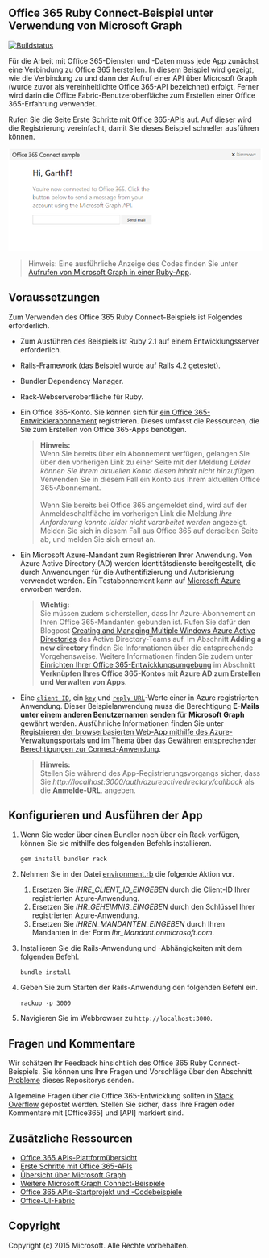 ## Office 365 Ruby Connect-Beispiel unter Verwendung von Microsoft Graph

[ ![Buildstatus](https://travis-ci.org/OfficeDev/O365-Ruby-Microsoft-Graph-Connect.svg?branch=master)](https://travis-ci.org/OfficeDev/O365-Ruby-Microsoft-Graph-Connect)  

Für die Arbeit mit Office 365-Diensten und -Daten muss jede App zunächst eine Verbindung zu Office 365 herstellen. In diesem Beispiel wird gezeigt, wie die Verbindung zu und dann der Aufruf einer API über Microsoft Graph (wurde zuvor als vereinheitlichte Office 365-API bezeichnet) erfolgt. Ferner wird darin die Office Fabric-Benutzeroberfläche zum Erstellen einer Office 365-Erfahrung verwendet.

Rufen Sie die Seite [Erste Schritte mit Office 365-APIs](http://dev.office.com/getting-started/office365apis?platform=option-ruby#setup) auf. Auf dieser wird die Registrierung vereinfacht, damit Sie dieses Beispiel schneller ausführen können.

![Screenshot des Office 365 Ruby Connect-Beispiels](../readme-images/O365-Ruby-Microsoft-Graph-Connect.png)  

> Hinweis: Eine ausführliche Anzeige des Codes finden Sie unter [Aufrufen von Microsoft Graph in einer Ruby-App](https://graph.microsoft.io/de-de/docs/platform/ruby).

## Voraussetzungen

Zum Verwenden des Office 365 Ruby Connect-Beispiels ist Folgendes erforderlich.

* Zum Ausführen des Beispiels ist Ruby 2.1 auf einem Entwicklungsserver erforderlich.
* Rails-Framework (das Beispiel wurde auf Rails 4.2 getestet).
* Bundler Dependency Manager.
* Rack-Webserveroberfläche für Ruby.
* Ein Office 365-Konto. Sie können sich für [ein Office 365-Entwicklerabonnement](https://profile.microsoft.com/RegSysProfileCenter/wizardnp.aspx?wizid=14b845d0-938c-45af-b061-f798fbb4d170) registrieren. Dieses umfasst die Ressourcen, die Sie zum Erstellen von Office 365-Apps benötigen.

    > **Hinweis:**<br />
	Wenn Sie bereits über ein Abonnement verfügen, gelangen Sie über den vorherigen Link zu einer Seite mit der Meldung *Leider können Sie Ihrem aktuellen Konto diesen Inhalt nicht hinzufügen*. Verwenden Sie in diesem Fall ein Konto aus Ihrem aktuellen Office 365-Abonnement.<br /><br /> 
	Wenn Sie bereits bei Office 365 angemeldet sind, wird auf der Anmeldeschaltfläche im vorherigen Link die Meldung *Ihre Anforderung konnte leider nicht verarbeitet werden* angezeigt. Melden Sie sich in diesem Fall aus Office 365 auf derselben Seite ab, und melden Sie sich erneut an.
* Ein Microsoft Azure-Mandant zum Registrieren Ihrer Anwendung. Von Azure Active Directory (AD) werden Identitätsdienste bereitgestellt, die durch Anwendungen für die Authentifizierung und Autorisierung verwendet werden. Ein Testabonnement kann auf [Microsoft Azure](https://account.windowsazure.com/SignUp) erworben werden.

    > **Wichtig:**<br />
	Sie müssen zudem sicherstellen, dass Ihr Azure-Abonnement an Ihren Office 365-Mandanten gebunden ist. Rufen Sie dafür den Blogpost [Creating and Managing Multiple Windows Azure Active Directories](http://blogs.technet.com/b/ad/archive/2013/11/08/creating-and-managing-multiple-windows-azure-active-directories.aspx) des Active Directory-Teams auf. Im Abschnitt **Adding a new directory** finden Sie Informationen über die entsprechende Vorgehensweise. Weitere Informationen finden Sie zudem unter [Einrichten Ihrer Office 365-Entwicklungsumgebung](https://msdn.microsoft.com/office/office365/howto/setup-development-environment#bk_CreateAzureSubscription) im Abschnitt **Verknüpfen Ihres Office 365-Kontos mit Azure AD zum Erstellen und Verwalten von Apps**.
* Eine [```client ID```](app/Constants.rb#L29), ein [```key```](app/Constants.rb#L30) und [```reply URL```](app/Constants.rb#L31)-Werte einer in Azure registrierten Anwendung. Dieser Beispielanwendung muss die Berechtigung **E-Mails unter einem anderen Benutzernamen senden** für **Microsoft Graph** gewährt werden. Ausführliche Informationen finden Sie unter [Registrieren der browserbasierten Web-App mithilfe des Azure-Verwaltungsportals](https://msdn.microsoft.com/office/office365/HowTo/add-common-consent-manually#bk_RegisterWebApp) und im Thema über das [Gewähren entsprechender Berechtigungen zur Connect-Anwendung](https://github.com/OfficeDev/O365-Ruby-Microsoft-Graph-Connect/wiki/Grant-permissions-to-the-Connect-application-in-Azure).

     > **Hinweis:**<br />
	 Stellen Sie während des App-Registrierungsvorgangs sicher, dass Sie *http://localhost:3000/auth/azureactivedirectory/callback* als die **Anmelde-URL**. angeben.

## Konfigurieren und Ausführen der App

1. Wenn Sie weder über einen Bundler noch über ein Rack verfügen, können Sie sie mithilfe des folgenden Befehls installieren.

	```
	gem install bundler rack
	```
2. Nehmen Sie in der Datei [environment.rb](config/environment.rb) die folgende Aktion vor.
    1. Ersetzen Sie *IHRE_CLIENT_ID_EINGEBEN* durch die Client-ID Ihrer registrierten Azure-Anwendung.
    2. Ersetzen Sie *IHR_GEHEIMNIS_EINGEBEN* durch den Schlüssel Ihrer registrierten Azure-Anwendung.
    3. Ersetzen Sie *IHREN_MANDANTEN_EINGEBEN* durch Ihren Mandanten in der Form *Ihr_Mandant.onmicrosoft.com*.
3. Installieren Sie die Rails-Anwendung und -Abhängigkeiten mit dem folgenden Befehl.

	```
	bundle install
	```
4. Geben Sie zum Starten der Rails-Anwendung den folgenden Befehl ein.

	```
	rackup -p 3000
	```
5. Navigieren Sie im Webbrowser zu ```http://localhost:3000```.

## Fragen und Kommentare

Wir schätzen Ihr Feedback hinsichtlich des Office 365 Ruby Connect-Beispiels. Sie können uns Ihre Fragen und Vorschläge über den Abschnitt [Probleme](https://github.com/OfficeDev/O365-Ruby-Microsoft-Graph-Connect/issues) dieses Repositorys senden.

Allgemeine Fragen über die Office 365-Entwicklung sollten in [Stack Overflow](http://stackoverflow.com/questions/tagged/Office365+API) gepostet werden. Stellen Sie sicher, dass Ihre Fragen oder Kommentare mit [Office365] und [API] markiert sind.
  
## Zusätzliche Ressourcen

* [Office 365 APIs-Plattformübersicht](https://msdn.microsoft.com/office/office365/howto/platform-development-overview)
* [Erste Schritte mit Office 365-APIs](http://dev.office.com/getting-started/office365apis)
* [Übersicht über Microsoft Graph](http://graph.microsoft.io/)
* [Weitere Microsoft Graph Connect-Beispiele](https://github.com/officedev?utf8=%E2%9C%93&query=Microsoft-Graph-Connect)
* [Office 365 APIs-Startprojekt und -Codebeispiele](https://msdn.microsoft.com/office/office365/howto/starter-projects-and-code-samples)
* [Office-UI-Fabric](https://github.com/OfficeDev/Office-UI-Fabric)

## Copyright
Copyright (c) 2015 Microsoft. Alle Rechte vorbehalten.
